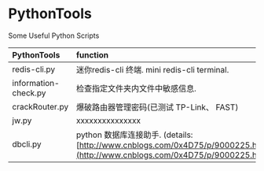 # PythonTools
Some Useful Python Scripts

| PythonTools          | function                                     |
| :------------------- | :------------------------------------------- |
| redis-cli.py         | 迷你redis-cli 终端. mini redis-cli terminal. |
| information-check.py | 检查指定文件夹内文件中敏感信息.              |
| crackRouter.py       | 爆破路由器管理密码(已测试 TP-Link、 FAST)    |
| jw.py                | xxxxxxxxxxxxxxx|
| dbcli.py             | python 数据库连接助手. (details: [http://www.cnblogs.com/0x4D75/p/9000225.html](http://www.cnblogs.com/0x4D75/p/9000225.html)) |

